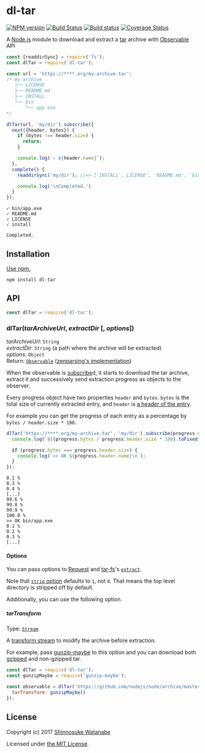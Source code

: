 # dl-tar

[![NPM version](https://img.shields.io/npm/v/dl-tar.svg)](https://www.npmjs.com/package/dl-tar)
[![Build Status](https://travis-ci.org/shinnn/dl-tar.svg?branch=master)](https://travis-ci.org/shinnn/dl-tar)
[![Build status](https://ci.appveyor.com/api/projects/status/83sbr9dtbp3hreoy/branch/master?svg=true)](https://ci.appveyor.com/project/ShinnosukeWatanabe/dl-tar/branch/master)
[![Coverage Status](https://img.shields.io/coveralls/shinnn/dl-tar.svg)](https://coveralls.io/github/shinnn/dl-tar?branch=master)

A [Node.js](https://nodejs.org/) module to download and extract a [tar](https://www.gnu.org/software/tar/) archive with [Observable](https://tc39.github.io/proposal-observable/) API

```javascript
const {readdirSync} = require('fs');
const dlTar = require('dl-tar');

const url = 'https://****.org/my-archive.tar';
/* my-archive
   ├── LICENSE
   ├── README.md
   ├── INSTALL
   └── bin
       └── app.exe
*/

dlTar(url, 'my/dir').subscribe({
  next({header, bytes}) {
    if (bytes !== header.size) {
      return;
    }

    console.log(`✓ ${header.name}`);
  },
  complete() {
    readdirSync('my/dir'); //=> ['INSTALL', LICENSE', 'README.md', 'bin']

    console.log('\nCompleted.')
  }
});
```

```
✓ bin/app.exe
✓ README.md
✓ LICENSE
✓ install

Completed.
```

## Installation

[Use npm.](https://docs.npmjs.com/cli/install)

```
npm install dl-tar
```

## API

```javascript
const dlTar = require('dl-tar');
```

### dlTar(*tarArchiveUrl*, *extractDir* [, *options*])

*tarArchiveUrl*: `String`  
*extractDir*: `String` (a path where the archive will be extracted)  
*options*: `Object`  
Return: [`Observable`](http://www.ecma-international.org/ecma-262/6.0/#sec-promise-constructor) ([zenparsing's implementation](https://github.com/zenparsing/zen-observable))

When the observable is [subscribe](https://tc39.github.io/proposal-observable/#observable-prototype-subscribe)d, it starts to download the tar archive, extract it and successively send extraction progress as objects to the observer.

Every progress object have two properties `header` and `bytes`. `bytes` is the total size of currently extracted entry, and `header` is [a header of the entry](https://github.com/mafintosh/tar-stream#headers).

For example you can get the progress of each entry as a percentage by `bytes / header.size * 100`.

```javascript
dlTar('https://****.org/my-archive.tar', 'my/dir').subscribe(progress => {
  console.log(`${(progress.bytes / progress.header.size * 100).toFixed(1)} %`);

  if (progress.bytes === progress.header.size) {
    console.log(`>> OK ${progress.header.name}\n`);
  }
});
```

```
0.1 %
0.3 %
0.4 %
[...]
99.6 %
99.8 %
99.9 %
100.0 %
>> OK bin/app.exe
0.1 %
0.2 %
0.3 %
[...]
```

#### Options

You can pass options to [Request](https://github.com/request/request#requestoptions-callback) and [tar-fs](https://github.com/mafintosh/tar-fs)'s [`extract`](https://github.com/mafintosh/tar-fs/blob/12968d9f650b07b418d348897cd922e2b27ec18c/index.js#L167).

Note that [`strip` option](https://github.com/mafintosh/tar-fs/blob/12968d9f650b07b418d348897cd922e2b27ec18c/index.js#L47) defaults to `1`, not `0`. That means the top level directory is stripped off by default.

Additionally, you can use the following option.

##### tarTransform

Type: [`Stream`](https://nodejs.org/api/stream.html#stream_stream)

A [transform stream](https://nodejs.org/api/stream.html#stream_class_stream_transform) to modify the archive before extraction.

For example, pass [gunzip-maybe](https://github.com/mafintosh/gunzip-maybe) to this option and you can download both [gzipped](https://tools.ietf.org/html/rfc1952) and non-gzipped tar.

```javascript
const dlTar = require('dl-tar');
const gunzipMaybe = require('gunzip-maybe');

const observable = dlTar('https://github.com/nodejs/node/archive/master.tar.gz', './', {
  tarTransform: gunzipMaybe()
});
```

## License

Copyright (c) 2017 [Shinnosuke Watanabe](https://github.com/shinnn)

Licensed under [the MIT License](./LICENSE).
